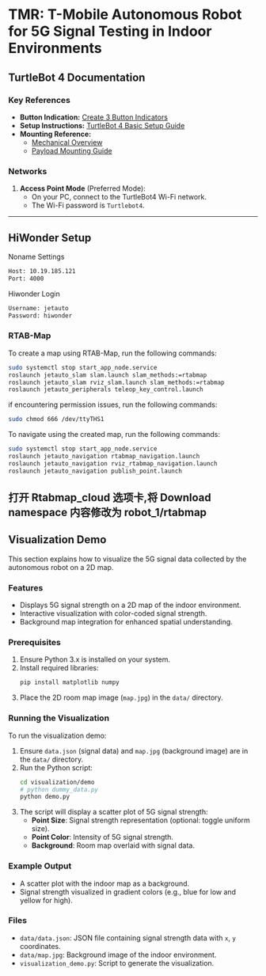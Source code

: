 # TMR: T-Mobile Autonomous Robot for 5G Signal Testing in Indoor Environments

## TurtleBot 4 Documentation

### Key References
- **Button Indication:** [Create 3 Button Indicators](https://iroboteducation.github.io/create3_docs/hw/face/)
- **Setup Instructions:** [TurtleBot 4 Basic Setup Guide](https://turtlebot.github.io/turtlebot4-user-manual/setup/basic.html)
- **Mounting Reference:**
  - [Mechanical Overview](https://iroboteducation.github.io/create3_docs/hw/mechanical/)
  - [Payload Mounting Guide](https://turtlebot.github.io/turtlebot4-user-manual/mechanical/payloads.html)

### Networks
1. **Access Point Mode** (Preferred Mode):  
   - On your PC, connect to the TurtleBot4 Wi-Fi network.  
   - The Wi-Fi password is `Turtlebot4`.

---

## HiWonder Setup

Noname Settings
```bash
Host: 10.19.185.121
Port: 4000
```

Hiwonder Login
```bash
Username: jetauto
Password: hiwonder
```

### RTAB-Map
To create a map using RTAB-Map, run the following commands:

```bash
sudo systemctl stop start_app_node.service
roslaunch jetauto_slam slam.launch slam_methods:=rtabmap
roslaunch jetauto_slam rviz_slam.launch slam_methods:=rtabmap
roslaunch jetauto_peripherals teleop_key_control.launch
```

if encountering permission issues, run the following commands:

```bash
sudo chmod 666 /dev/ttyTHS1
```

To navigate using the created map, run the following commands:

```bash
sudo systemctl stop start_app_node.service
roslaunch jetauto_navigation rtabmap_navigation.launch
roslaunch jetauto_navigation rviz_rtabmap_navigation.launch
roslaunch jetauto_navigation publish_point.launch
```
打开 Rtabmap_cloud 选项卡,将 Download namespace 内容修改为 robot_1/rtabmap
---

## Visualization Demo

This section explains how to visualize the 5G signal data collected by the autonomous robot on a 2D map.

### Features
- Displays 5G signal strength on a 2D map of the indoor environment.
- Interactive visualization with color-coded signal strength.
- Background map integration for enhanced spatial understanding.

### Prerequisites
1. Ensure Python 3.x is installed on your system.
2. Install required libraries:
   ```bash
   pip install matplotlib numpy
   ```
3. Place the 2D room map image (`map.jpg`) in the `data/` directory.

### Running the Visualization
To run the visualization demo:

1. Ensure `data.json` (signal data) and `map.jpg` (background image) are in the `data/` directory.
2. Run the Python script:
   ```bash
   cd visualization/demo
   # python dummy_data.py
   python demo.py
   ```
3. The script will display a scatter plot of 5G signal strength:
   - **Point Size**: Signal strength representation (optional: toggle uniform size).
   - **Point Color**: Intensity of 5G signal strength.
   - **Background**: Room map overlaid with signal data.

### Example Output
- A scatter plot with the indoor map as a background.
- Signal strength visualized in gradient colors (e.g., blue for low and yellow for high).

### Files
- `data/data.json`: JSON file containing signal strength data with `x`, `y` coordinates.
- `data/map.jpg`: Background image of the indoor environment.
- `visualization_demo.py`: Script to generate the visualization.

